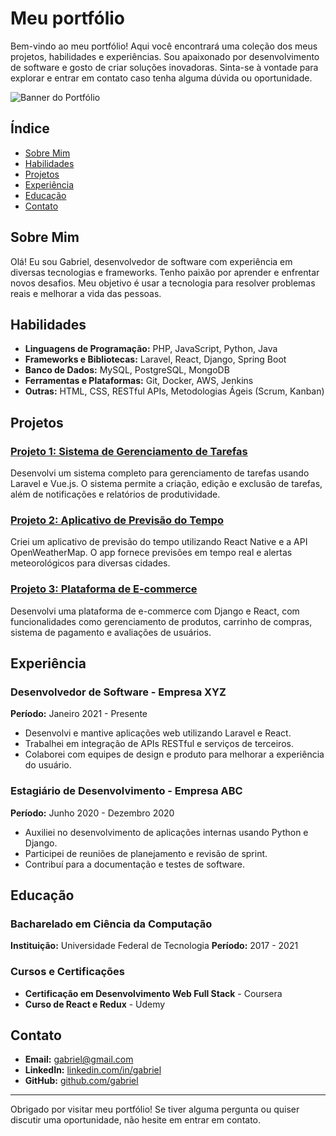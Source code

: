# Meu portfólio

Bem-vindo ao meu portfólio! Aqui você encontrará uma coleção dos meus projetos, habilidades e experiências. Sou apaixonado por desenvolvimento de software e gosto de criar soluções inovadoras. Sinta-se à vontade para explorar e entrar em contato caso tenha alguma dúvida ou oportunidade.

![Banner do Portfólio](https://images-wixmp-ed30a86b8c4ca887773594c2.wixmp.com/f/3daa3913-4519-48f1-956a-7a65005358e8/d4klcvm-ea126374-5f7f-492a-935a-2d26151fb840.jpg?token=eyJ0eXAiOiJKV1QiLCJhbGciOiJIUzI1NiJ9.eyJzdWIiOiJ1cm46YXBwOjdlMGQxODg5ODIyNjQzNzNhNWYwZDQxNWVhMGQyNmUwIiwiaXNzIjoidXJuOmFwcDo3ZTBkMTg4OTgyMjY0MzczYTVmMGQ0MTVlYTBkMjZlMCIsIm9iaiI6W1t7InBhdGgiOiJcL2ZcLzNkYWEzOTEzLTQ1MTktNDhmMS05NTZhLTdhNjUwMDUzNThlOFwvZDRrbGN2bS1lYTEyNjM3NC01ZjdmLTQ5MmEtOTM1YS0yZDI2MTUxZmI4NDAuanBnIn1dXSwiYXVkIjpbInVybjpzZXJ2aWNlOmZpbGUuZG93bmxvYWQiXX0.ETYPFvYROm-8NVdsOPjPNE2j7-rCDwKWDfGeXvMhUh8)

## Índice

- [Sobre Mim](#sobre-mim)
- [Habilidades](#habilidades)
- [Projetos](#projetos)
- [Experiência](#experiência)
- [Educação](#educação)
- [Contato](#contato)

## Sobre Mim

Olá! Eu sou Gabriel, desenvolvedor de software com experiência em diversas tecnologias e frameworks. Tenho paixão por aprender e enfrentar novos desafios. Meu objetivo é usar a tecnologia para resolver problemas reais e melhorar a vida das pessoas.

## Habilidades

- **Linguagens de Programação:** PHP, JavaScript, Python, Java
- **Frameworks e Bibliotecas:** Laravel, React, Django, Spring Boot
- **Banco de Dados:** MySQL, PostgreSQL, MongoDB
- **Ferramentas e Plataformas:** Git, Docker, AWS, Jenkins
- **Outras:** HTML, CSS, RESTful APIs, Metodologias Ágeis (Scrum, Kanban)

## Projetos

### [Projeto 1: Sistema de Gerenciamento de Tarefas](https://github.com/usuario/projeto1)
Desenvolvi um sistema completo para gerenciamento de tarefas usando Laravel e Vue.js. O sistema permite a criação, edição e exclusão de tarefas, além de notificações e relatórios de produtividade.

### [Projeto 2: Aplicativo de Previsão do Tempo](https://github.com/usuario/projeto2)
Criei um aplicativo de previsão do tempo utilizando React Native e a API OpenWeatherMap. O app fornece previsões em tempo real e alertas meteorológicos para diversas cidades.

### [Projeto 3: Plataforma de E-commerce](https://github.com/usuario/projeto3)
Desenvolvi uma plataforma de e-commerce com Django e React, com funcionalidades como gerenciamento de produtos, carrinho de compras, sistema de pagamento e avaliações de usuários.

## Experiência

### Desenvolvedor de Software - Empresa XYZ
**Período:** Janeiro 2021 - Presente

- Desenvolvi e mantive aplicações web utilizando Laravel e React.
- Trabalhei em integração de APIs RESTful e serviços de terceiros.
- Colaborei com equipes de design e produto para melhorar a experiência do usuário.

### Estagiário de Desenvolvimento - Empresa ABC
**Período:** Junho 2020 - Dezembro 2020

- Auxiliei no desenvolvimento de aplicações internas usando Python e Django.
- Participei de reuniões de planejamento e revisão de sprint.
- Contribuí para a documentação e testes de software.

## Educação

### Bacharelado em Ciência da Computação
**Instituição:** Universidade Federal de Tecnologia
**Período:** 2017 - 2021

### Cursos e Certificações

- **Certificação em Desenvolvimento Web Full Stack** - Coursera
- **Curso de React e Redux** - Udemy

## Contato

- **Email:** gabriel@gmail.com
- **LinkedIn:** [linkedin.com/in/gabriel](https://linkedin.com/in/gabriel)
- **GitHub:** [github.com/gabriel](https://github.com/gabriel)

---

Obrigado por visitar meu portfólio! Se tiver alguma pergunta ou quiser discutir uma oportunidade, não hesite em entrar em contato.
